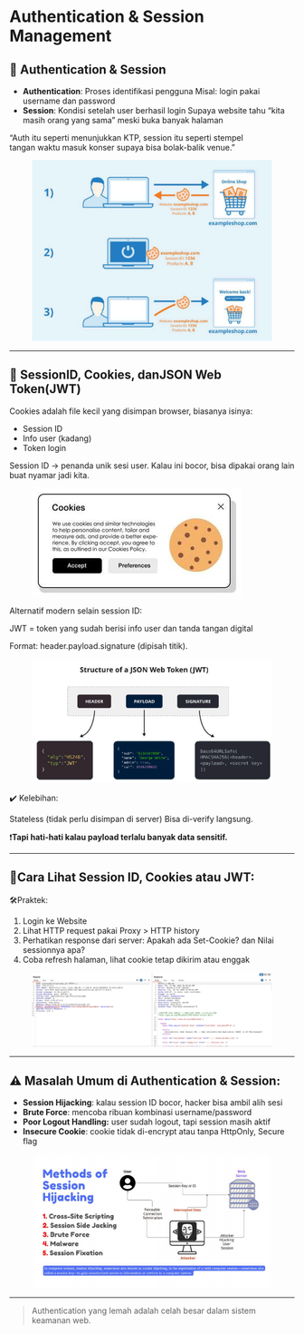 # Authentication & Session Management

## 🔐 Authentication & Session

* **Authentication**: Proses
  &#x20;identifikasi pengguna
  &#x20;Misal: login pakai username
  &#x20;dan password
* **Session**: Kondisi
  &#x20;setelah user berhasil
  &#x20;login
  &#x20;Supaya website tahu “kita
  &#x20;masih orang yang sama”
  &#x20;meski buka banyak halaman

“Auth itu seperti menunjukkan KTP, session itu seperti stempel
\
tangan waktu masuk konser supaya bisa bolak-balik venue.”

<figure><img src=".gitbook/assets/Screenshot 2025-07-01 093248.png" alt=""><figcaption></figcaption></figure>

***

## 🍪 SessionID, Cookies, danJSON Web Token(JWT)

Cookies adalah file kecil yang disimpan browser, biasanya isinya:

* Session ID
* Info user (kadang)
* Token login

Session ID → penanda unik sesi user. Kalau ini bocor, bisa dipakai orang lain buat nyamar jadi kita.

<figure><img src=".gitbook/assets/image (2).png" alt=""><figcaption></figcaption></figure>

Alternatif modern selain session ID:

JWT = token yang sudah berisi info user dan tanda tangan digital
&#x20;

Format: header.payload.signature (dipisah titik).

<figure><img src=".gitbook/assets/Screenshot 2025-07-01 094333.png" alt=""><figcaption></figcaption></figure>

✔️ Kelebihan:

Stateless (tidak perlu disimpan di server)
&#x20;Bisa di-verify langsung.

❗**Tapi hati-hati kalau payload terlalu banyak data sensitif.**

***

## 🔎Cara Lihat Session ID, Cookies atau JWT:

🛠Praktek:&#x20;

1. Login ke Website
2. Lihat HTTP request pakai Proxy > HTTP history
3. Perhatikan response dari server:  Apakah ada Set-Cookie? dan Nilai sessionnya apa?
4. Coba refresh halaman, lihat cookie tetap dikirim atau enggak

<figure><img src=".gitbook/assets/image (3).png" alt=""><figcaption></figcaption></figure>

***

## ⚠️ Masalah Umum di Authentication & Session:

* **Session Hijacking**: kalau session ID bocor, hacker bisa ambil alih sesi
* **Brute Force**: mencoba ribuan kombinasi username/password
* **Poor Logout Handling:** user sudah logout, tapi session masih aktif
* **Insecure Cookie**: cookie tidak di-encrypt atau tanpa HttpOnly, Secure flag

<figure><img src=".gitbook/assets/Screenshot 2025-07-01 095959.png" alt=""><figcaption></figcaption></figure>

***

> Authentication yang lemah adalah celah besar dalam sistem keamanan web.

